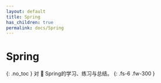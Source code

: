 ```yaml
---
layout: default
title: Spring 
has_children: true
permalink: docs/Spring
---
```


# Spring
{: .no_toc }
对 🌿 Spring的学习、练习与总结。
{: .fs-6 .fw-300 }
